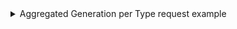 <details>
  <summary>
    Aggregated Generation per Type request example
  </summary>
  <p>
    ![000005](https://user-images.githubusercontent.com/94307935/177054082-96350851-51d9-42cb-ae36-83643d6a8de7.png)
  </p?
